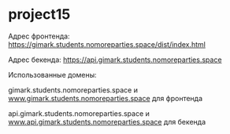 # project15

Адрес фронтенда:
https://gimark.students.nomoreparties.space/dist/index.html

Адрес бекенда:
https://api.gimark.students.nomoreparties.space

Использованные домены:

gimark.students.nomoreparties.space и www.gimark.students.nomoreparties.space для фронтенда

api.gimark.students.nomoreparties.space и www.api.gimark.students.nomoreparties.space для бекенда
